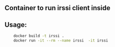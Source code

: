 ## Container to run irssi client inside
## Usage:
```bash
    docker build -t irssi .
    docker run -it --rm --name irssi  -it irssi
```